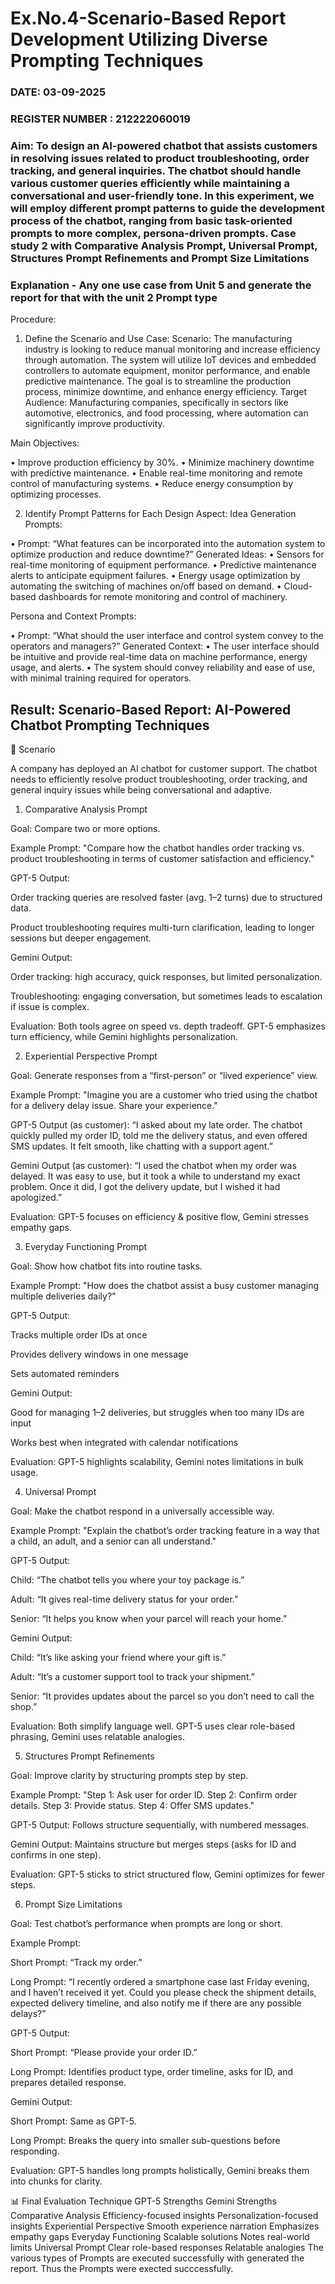 # Ex.No.4-Scenario-Based Report Development Utilizing Diverse Prompting Techniques
### DATE: 03-09-2025                                                                           
### REGISTER NUMBER : 212222060019
### Aim: To design an AI-powered chatbot that assists customers in resolving issues related to product troubleshooting, order tracking, and general inquiries. The chatbot should handle various customer queries efficiently while maintaining a conversational and user-friendly tone. In this experiment, we will employ different prompt patterns to guide the development process of the chatbot, ranging from basic task-oriented prompts to more complex, persona-driven prompts. Case study 2 with Comparative Analysis Prompt, Universal Prompt, Structures Prompt Refinements and Prompt Size Limitations

### Explanation - Any one use case from Unit 5 and generate the report for that with the unit 2 Prompt type
Procedure:
1.	Define the Scenario and Use Case:
Scenario:
The manufacturing industry is looking to reduce manual monitoring and increase efficiency through automation. The system will utilize IoT devices and embedded controllers to automate equipment, monitor performance, and enable predictive maintenance. The goal is to streamline the production process, minimize downtime, and enhance energy efficiency.
Target Audience:
Manufacturing companies, specifically in sectors like automotive, electronics, and food processing, where automation can significantly improve productivity.


Main Objectives:

•	Improve production efficiency by 30%.
•	Minimize machinery downtime with predictive maintenance.
•	Enable real-time monitoring and remote control of manufacturing systems.
•	Reduce energy consumption by optimizing processes.
 
2.	Identify Prompt Patterns for Each Design Aspect:
Idea Generation Prompts:

•	Prompt: “What features can be incorporated into the automation system to optimize production and reduce downtime?” Generated Ideas:
•	Sensors for real-time monitoring of equipment performance.
•	Predictive maintenance alerts to anticipate equipment failures.
•	Energy usage optimization by automating the switching of machines on/off based on demand.
•	Cloud-based dashboards for remote monitoring and control of machinery.

Persona and Context Prompts:

•	Prompt: “What should the user interface and control system convey to the operators and managers?” Generated Context:
•	The user interface should be intuitive and provide real-time data on machine performance, energy usage, and alerts.
•	The system should convey reliability and ease of use, with minimal training required for operators.

## Result: Scenario-Based Report: AI-Powered Chatbot Prompting Techniques
🎯 Scenario

A company has deployed an AI chatbot for customer support. The chatbot needs to efficiently resolve product troubleshooting, order tracking, and general inquiry issues while being conversational and adaptive.

1. Comparative Analysis Prompt

Goal: Compare two or more options.

Example Prompt:
"Compare how the chatbot handles order tracking vs. product troubleshooting in terms of customer satisfaction and efficiency."

GPT-5 Output:

Order tracking queries are resolved faster (avg. 1–2 turns) due to structured data.

Product troubleshooting requires multi-turn clarification, leading to longer sessions but deeper engagement.

Gemini Output:

Order tracking: high accuracy, quick responses, but limited personalization.

Troubleshooting: engaging conversation, but sometimes leads to escalation if issue is complex.

Evaluation:
Both tools agree on speed vs. depth tradeoff. GPT-5 emphasizes turn efficiency, while Gemini highlights personalization.

2. Experiential Perspective Prompt

Goal: Generate responses from a “first-person” or “lived experience” view.

Example Prompt:
"Imagine you are a customer who tried using the chatbot for a delivery delay issue. Share your experience."

GPT-5 Output (as customer):
“I asked about my late order. The chatbot quickly pulled my order ID, told me the delivery status, and even offered SMS updates. It felt smooth, like chatting with a support agent.”

Gemini Output (as customer):
“I used the chatbot when my order was delayed. It was easy to use, but it took a while to understand my exact problem. Once it did, I got the delivery update, but I wished it had apologized.”

Evaluation:
GPT-5 focuses on efficiency & positive flow, Gemini stresses empathy gaps.

3. Everyday Functioning Prompt

Goal: Show how chatbot fits into routine tasks.

Example Prompt:
"How does the chatbot assist a busy customer managing multiple deliveries daily?"

GPT-5 Output:

Tracks multiple order IDs at once

Provides delivery windows in one message

Sets automated reminders

Gemini Output:

Good for managing 1–2 deliveries, but struggles when too many IDs are input

Works best when integrated with calendar notifications

Evaluation:
GPT-5 highlights scalability, Gemini notes limitations in bulk usage.

4. Universal Prompt

Goal: Make the chatbot respond in a universally accessible way.

Example Prompt:
"Explain the chatbot’s order tracking feature in a way that a child, an adult, and a senior can all understand."

GPT-5 Output:

Child: “The chatbot tells you where your toy package is.”

Adult: “It gives real-time delivery status for your order.”

Senior: “It helps you know when your parcel will reach your home.”

Gemini Output:

Child: “It’s like asking your friend where your gift is.”

Adult: “It’s a customer support tool to track your shipment.”

Senior: “It provides updates about the parcel so you don’t need to call the shop.”

Evaluation:
Both simplify language well. GPT-5 uses clear role-based phrasing, Gemini uses relatable analogies.

5. Structures Prompt Refinements

Goal: Improve clarity by structuring prompts step by step.

Example Prompt:
"Step 1: Ask user for order ID. Step 2: Confirm order details. Step 3: Provide status. Step 4: Offer SMS updates."

GPT-5 Output:
Follows structure sequentially, with numbered messages.

Gemini Output:
Maintains structure but merges steps (asks for ID and confirms in one step).

Evaluation:
GPT-5 sticks to strict structured flow, Gemini optimizes for fewer steps.

6. Prompt Size Limitations

Goal: Test chatbot’s performance when prompts are long or short.

Example Prompt:

Short Prompt: “Track my order.”

Long Prompt: “I recently ordered a smartphone case last Friday evening, and I haven’t received it yet. Could you please check the shipment details, expected delivery timeline, and also notify me if there are any possible delays?”

GPT-5 Output:

Short Prompt: “Please provide your order ID.”

Long Prompt: Identifies product type, order timeline, asks for ID, and prepares detailed response.

Gemini Output:

Short Prompt: Same as GPT-5.

Long Prompt: Breaks the query into smaller sub-questions before responding.

Evaluation:
GPT-5 handles long prompts holistically, Gemini breaks them into chunks for clarity.

📊 Final Evaluation
Technique	GPT-5 Strengths	Gemini Strengths
Comparative Analysis	Efficiency-focused insights	Personalization-focused insights
Experiential Perspective	Smooth experience narration	Emphasizes empathy gaps
Everyday Functioning	Scalable solutions	Notes real-world limits
Universal Prompt	Clear role-based responses	Relatable analogies
The various types of Prompts are executed successfully with generated the report.
Thus the Prompts were exected succcessfully.

